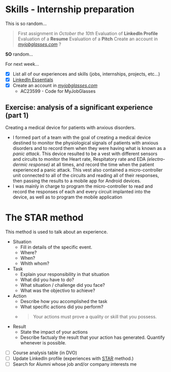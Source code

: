 # Skills - Internship preparation

This is so random...

> First assignment in _October the 10th_
> Evaluation of **LinkedIn Profile**
> Evaluation of a **Resume**
> Evaluation of a **Pitch**
> Create an account in [_myjobglasses.com_](https://www.myjobglasses.com/qui-sommes-nous) ? 

**SO** random...

For next week...

- [x] List all of our experiences and skills (jobs, internships, projects, etc...)
- [x] [LinkedIn Essentials](https://www.linkedin.com/learning/l-essentiel-de-linkedin/)
- [x] Create an account in [_myjobglasses.com_](https://www.myjobglasses.com/qui-sommes-nous)
  - AC23599 - Code for MyJobGlasses

## Exercise: analysis of a significant experience (part 1)

Creating a medical device for patients with anxious disorders.

- I formed part of a team with the goal of creating a medical device destined to monitor the physiological signals of patients with anxious disorders and to record them when they were having what is known as a _panic attack_. This device resulted to be a vest with different sensors and circuits to monitor the Heart rate, Respitatory rate and EDA _(electro-dermic response)_ at all times, and record the time when the patient experienced a panic attack. This vest also contained a micro-controller unit connected to all of the circuits and reading all of their responses, then passing the results to a mobile app for Android devices.
- I was mainly in charge to program the micro-controller to read and record the responses of each and every circuit implanted into the device, as well as to program the mobile application

# The STAR method

This method is used to talk about an experience. 

- Situation
  - Fill in details of the specific event.
  - Where?
  - When?
  - Whith whom?
- Task
  - Explain your responsibility in that situation
  - What did you have to do?
  - What situation / challenge did you face?
  - What was the objectivo to achieve?
- Action
  - Describe how you accomplished the task
  - What specific actions did you perform?
  - > Your actions must prove a quality or skill that you possess.
- Result
  - State the impact of your actions
  - Describe factualy the result that your action has generated. Quantify whenever is possible.

- [ ] Course analysis table (in DVO)
- [ ] Update LinkedIn profile (experiences with [STAR](#the-star-method) method.)
- [ ] Search for Alumni whose job and/or company interests me